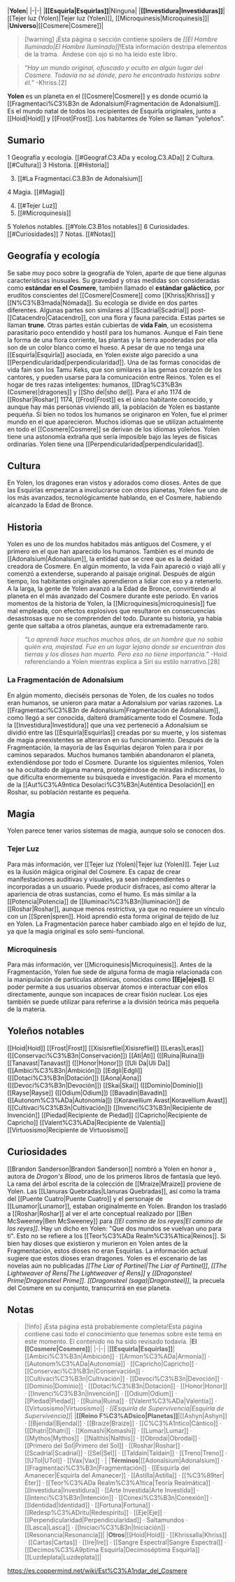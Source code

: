 


|**Yolen**|
|-|-|
|**[[Esquirla\|Esquirlas]]**|Ninguna|
|**[[Investidura\|Investiduras]]**|[[Tejer luz (Yolen)\|Tejer luz (Yolen)]], [[Microquinesis\|Microquinesis]]|
|**Universo**|[[Cosmere\|Cosmere]]|

> [!warning] ¡Esta página o sección contiene spoilers de *[[El Hombre Iluminado\|El Hombre Iluminado]]*!Esta información destripa elementos de la trama.  Ándese con ojo si no ha leido este libro.

>“*Hay un mundo original, ofuscado y oculto en algún lugar del Cosmere. Todavía no sé dónde, pero he encontrado historias sobre él.*”
\-Khriss.[2]


**Yolen** es un planeta en el [[Cosmere\|Cosmere]] y es donde ocurrió la [[Fragmentaci%C3%B3n de Adonalsium\|Fragmentación de Adonalsium]]. Es el mundo natal de todos los recipientes de Esquirla originales, junto a [[Hoid\|Hoid]] y [[Frost\|Frost]]. Los habitantes de Yolen se llaman “yoleños”.

## Sumario

1 Geografía y ecología. [[#Geograf.C3.ADa y ecolog.C3.ADa]] 
2 Cultura. [[#Cultura]] 
3 Historia. [[#Historia]] 

3. [[#La Fragmentaci.C3.B3n de Adonalsium]] 


4 Magia. [[#Magia]] 

4. [[#Tejer Luz]] 
4. [[#Microquinesis]] 


5 Yoleños notables. [[#Yole.C3.B1os notables]] 
6 Curiosidades. [[#Curiosidades]] 
7 Notas. [[#Notas]] 


## Geografía y ecología
Se sabe muy poco sobre la geografía de Yolen, aparte de que tiene algunas características inusuales. Su gravedad y otras medidas son consideradas como **estándar en el Cosmere**, también llamado el **estándar galáctico**, por eruditos conscientes del [[Cosmere\|Cosmere]] como [[Khriss\|Khriss]] y [[N%C3%B3mada\|Nómada]]. Su ecología se divide en dos partes diferentes. Algunas partes son similares al [[Scadrial\|Scadrial]] post-[[Catacendro\|Catacendro]], con una flora y fauna parecida. Estas partes se llaman **trune**. Otras partes están cubiertas de **vida Fain**, un ecosistema parasitario poco entendido y hostil para los humanos. Aunque el Fain tiene la forma de una flora corriente, las plantas y la tierra apoderadas por ella son de un color blanco como el hueso. A pesar de que no tenga una [[Esquirla\|Esquirla]] asociada, en Yolen existe algo parecido a una [[Perpendicularidad\|perpendicularidad]].
Una de las formas conocidas de vida fain son los Tamu Keks, que son similares a las gemas corazón de los cantores, y pueden usarse para la comunicación entre Reinos. 
Yolen es el hogar de tres razas inteligentes: humanos, [[Drag%C3%B3n (Cosmere)\|dragones]] y [[Sho del\|sho del]]. Para el año 1174 de [[Roshar\|Roshar]] 1174, [[Frost\|Frost]] es el único habitante conocido, y aunque hay más personas viviendo allí, la población de Yolen es bastante pequeña. Si bien no todos los humanos se originaron en Yolen, fue el primer mundo en el que aparecieron. Muchos idiomas que se utilizan actualmente en todo el [[Cosmere\|Cosmere]] se derivan de los idiomas yoleños.
Yolen tiene una astonomía extraña que sería imposible bajo las leyes de físicas ordinarias.
Yolen tiene una [[Perpendicularidad\|perpendicularidad]].

## Cultura
En Yolen, los dragones eran vistos y adorados como dioses. Antes de que las Esquirlas empezaran a involucrarse con otros planetas, Yolen fue uno de los más avanzados, tecnológicamente hablando, en el Cosmere, habiendo alcanzado la Edad de Bronce.

## Historia
Yolen es uno de los mundos habitados más antiguos del Cosmere, y el primero en el que han aparecido los humanos. También es el mundo de [[Adonalsium\|Adonalsium]], la entidad que se cree que es la deidad creadora de Cosmere. En algún momento, la vida Fain apareció o viajó allí y comenzó a extenderse, superando al paisaje original. Después de algún tiempo, los habitantes originales aprendieron a lidiar con eso y a retenerlo.
A la larga, la gente de Yolen avanzó a la Edad de Bronce, convirtiendo al planeta en el más avanzado del Cosmere durante este periodo.
En varios momentos de la historia de Yolen, la [[Microquinesis\|microquinesis]] fue mal empleada, con efectos explosivos que resultaron en consecuencias desastrosas que no se comprenden del todo.
Durante su historia, ya había gente que saltaba a otros planetas, aunque era extremadamente raro.

>“*Lo aprendí hace muchos muchos años, de un hombre que no sabía quién era, majestad. Fue en un lugar lejano donde se encuentran dos tierras y los dioses han muerto. Pero eso no tiene importancia.*”
\-Hoid referenciando a Yolen mientras explica a Siri su estilo narrativo.[28]

### La Fragmentación de Adonalsium
En algún momento, dieciséis personas de Yolen, de los cuales no todos eran humanos, se unieron para matar a Adonalsium por varias razones. La [[Fragmentaci%C3%B3n de Adonalsium\|Fragmentación de Adonalsium]], como llegó a ser conocida, dalteró dramáticamente todo el Cosmere. Toda la [[Investidura\|Investidura]] que una vez perteneció a Adonalsium se dividió entre las [[Esquirla\|Esquirlas]] creadas por su muerte, y los sistemas de magia preexistentes se alteraron en su funcionamiento.
Después de la Fragmentación, la mayoría de las Esquirlas dejaron Yolen para ir por caminos separados. Muchos humanos también abandonaron el planeta, extendiéndose por todo el Cosmere. Durante los siguientes milenios, Yolen se ha ocultado de alguna manera, protegiéndose de miradas indiscretas, lo que dificulta enormemente su búsqueda e investigación. Para el momento de la [[Aut%C3%A9ntica Desolaci%C3%B3n\|Auténtica Desolación]] en Roshar, su población restante es pequeña.

## Magia
Yolen parece tener varios sistemas de magia, aunque solo se conocen dos.

### Tejer Luz
Para más información, ver [[Tejer luz (Yolen)\|Tejer luz (Yolen)]].
Tejer Luz es la ilusión mágica original del Cosmere. Es capaz de crear manifestaciones auditivas y visuales, ya sean independientes o incorporadas a un usuario. Puede producir disfraces, así como alterar la apariencia de otras sustancias, como el humo. Es más similar a la [[Potencia\|Potencia]] de [[Iluminaci%C3%B3n\|Iluminación]] de [[Roshar\|Roshar]], aunque menos restrictiva, ya que no requiere un vínculo con un [[Spren\|spren]]. Hoid aprendió esta forma original de tejido de luz en Yolen.
La Fragmentación parece haber cambiado algo en el tejido de luz, ya que la magia original es solo semi-funcional.

### Microquinesis
Para más información, ver [[Microquinesis\|Microquinesis]].
Antes de la Fragmentación, Yolen fue sede de alguna forma de magia relacionada con la manipulación de partículas atómicas, conocidas como **[[Eje\|ejes]]**. El poder permite a sus usuarios observar átomos e interactuar con ellos directamente, aunque son incapaces de crear fisión nuclear. Los ejes también se puede utilizar para referirse a la división teórica más pequeña de la materia.

## Yoleños notables

[[Hoid\|Hoid]]
[[Frost\|Frost]]
[[Xisisrefliel\|Xisisrefliel]]
[[Leras\|Leras]] ([[Conservaci%C3%B3n\|Conservación]])
[[Ati\|Ati]] ([[Ruina\|Ruina]])
[[Tanavast\|Tanavast]] ([[Honor\|Honor]])
[[Uli Da\|Uli Da]] ([[Ambici%C3%B3n\|Ambición]])
[[Edgli\|Edgli]] ([[Dotaci%C3%B3n\|Dotación]])
[[Aona\|Aona]] ([[Devoci%C3%B3n\|Devoción]])
[[Skai\|Skai]] ([[Dominio\|Dominio]])
[[Rayse\|Rayse]] ([[Odium\|Odium]])
[[Bavadin\|Bavadin]] ([[Autonom%C3%ADa\|Autonomía]])
[[Koravellium Avast\|Koravellium Avast]] ([[Cultivaci%C3%B3n\|Cultivación]])
[[Invenci%C3%B3n\|Recipiente de Invención]]
[[Piedad\|Recipiente de Piedad]]
[[Capricho\|Recipiente de Capricho]]
[[Valent%C3%ADa\|Recipiente de Valentía]]
[[Virtuosismo\|Recipiente de Virtuosismo]]

## Curiosidades
[[Brandon Sanderson\|Brandon Sanderson]] nombró a Yolen en honor a , autora de *Dragon's Blood*, uno de los primeros libros de fantasía que leyó.
La rama del árbol escrita de la colección de [[Mraize\|Mraize]] proviene de Yolen.
Las [[Llanuras Quebradas\|Llanuras Quebradas]], así como la trama del [[Puente Cuatro\|Puente Cuatro]] y el personaje de [[Lunamor\|Lunamor]], estaban originalmente en Yolen. Brandon los trasladó a [[Roshar\|Roshar]] al ver el arte conceptual realizado por [[Ben McSweeney\|Ben McSweeney]] para *[[El camino de los reyes\|El camino de los reyes]]*.
Hay un dicho en Yolen: "Que dos mundos se vuelvan uno para ti". Esto no se refiere a los [[Teor%C3%ADa Realm%C3%A1tica\|Reinos]].
Si bien hay dioses que existieron y murieron en Yolen antes de la Fragmentación, estos dioses no eran Esquirlas. La información actual sugiere que estos dioses eran dragones.
Yolen es el escenario de las novelas aún no publicadas *[[The Liar of Partinel\|The Liar of Partinel]]*, *[[The Lightweaver of Rens\|The Lightweaver of Rens]]* y *[[Dragonsteel Prime\|Dragonsteel Prime]]*. *[[Dragonsteel (saga)\|Dragonsteel]]*, la precuela del Cosmere en su conjunto, transcurrirá en ese planeta.
## Notas

> [!info] ¡Esta página está probablemente completa!Esta página contiene casi todo el conocimiento que tenemos sobre este tema en este momento.
El contenido no ha sido revisado todavía.
|**El [[Cosmere\|Cosmere]]**|
|-|-|
|**[[Esquirla\|Esquirlas]]**|[[Ambici%C3%B3n\|Ambición]] · [[Armon%C3%ADa\|Armonía]] · [[Autonom%C3%ADa\|Autonomía]] · [[Capricho\|Capricho]] · [[Conservaci%C3%B3n\|Conservación]] · [[Cultivaci%C3%B3n\|Cultivación]] · [[Devoci%C3%B3n\|Devoción]] · [[Dominio\|Dominio]] · [[Dotaci%C3%B3n\|Dotación]] · [[Honor\|Honor]] · [[Invenci%C3%B3n\|Invención]] · [[Odium\|Odium]] · [[Piedad\|Piedad]] · [[Ruina\|Ruina]] · [[Valent%C3%ADa\|Valentía]] · [[Virtuosismo\|Virtuosismo]] · *[[Esquirla de Supervivencia\|Esquirla de Supervivencia]]*|
|**[[Reino F%C3%ADsico\|Planetas]]**|[[Ashyn\|Ashyn]] · [[Bjendal\|Bjendal]] · [[Braize\|Braize]] · [[C%C3%A1ntico\|Cántico]] · [[Dhatri\|Dhatri]] · [[Komashi\|Komashi]] · [[Lumar\|Lumar]] · [[Mythos\|Mythos]] · [[Nalthis\|Nalthis]] · [[Obrodai\|Obrodai]] · [[Primero del Sol\|Primero del Sol]] · [[Roshar\|Roshar]] · [[Scadrial\|Scadrial]] · [[Sel\|Sel]] · [[Taldain\|Taldain]] · [[Treno\|Treno]] · [[UTol\|UTol]] · [[Vax\|Vax]] · |
|**Términos**|[[Adonalsium\|Adonalsium]] · [[Fragmentaci%C3%B3n\|Fragmentación]] · [[Esquirla del Amanecer\|Esquirla del Amanecer]] · [[Astilla\|Astilla]] · [[%C3%89ter\|Éter]] · [[Teor%C3%ADa Realm%C3%A1tica\|Teoría Realmática]] · [[Investidura\|Investidura]] · [[Arte Investida\|Arte Investida]] · [[Intenci%C3%B3n\|Intención]] · [[Conexi%C3%B3n\|Conexión]] · [[Identidad\|Identidad]] · [[Fortuna\|Fortuna]] · [[Redesp%C3%ADritu\|Redespíritu]] · [[Eje\|Eje]] · [[Perpendicularidad\|Perpendicularidad]] · Saltamundos · [[Lasca\|Lasca]] · [[Iniciaci%C3%B3n\|Iniciación]] · [[Resonancia\|Resonancia]]|
|**Otros**|[[Hoid\|Hoid]] · [[Khrissalla\|Khriss]] · [[Cartas\|Cartas]] · [[Ire\|Ire]] · [[Sangre Espectral\|Sangre Espectral]] · [[Decimos%C3%A9ptima Esquirla\|Decimoséptima Esquirla]] · [[Luzdeplata\|Luzdeplata]]|



https://es.coppermind.net/wiki/Est%C3%A1ndar_del_Cosmere